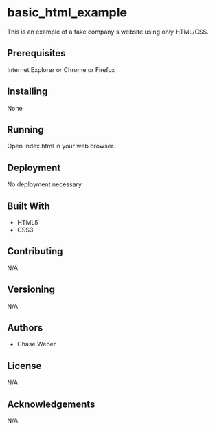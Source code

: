# basic_html_example
This is an example of a fake company's website using only HTML/CSS.

## Prerequisites
Internet Explorer or Chrome or Firefox

## Installing
None

## Running
Open Index.html in your web browser.

## Deployment
No deployment necessary

## Built With
* HTML5
* CSS3

## Contributing
N/A

## Versioning
N/A

## Authors
* Chase Weber

## License
N/A

## Acknowledgements
N/A